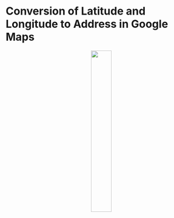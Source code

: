 # Conversion of Latitude and Longitude to Address in Google Maps

<p align="center" width="100%">
    <img width="33%" src="https://user-images.githubusercontent.com/59369881/216812974-05102cc2-68f2-47cc-a736-777b4b23975b.png")
">
</p>
